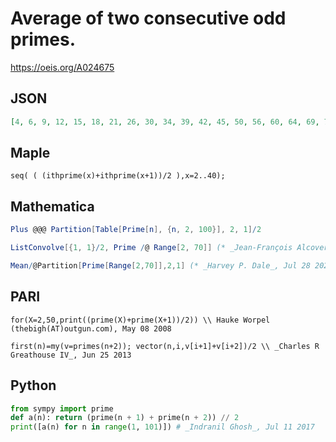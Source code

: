 # Average of two consecutive odd primes\.
https://oeis.org/A024675
## JSON
```JSON
[4, 6, 9, 12, 15, 18, 21, 26, 30, 34, 39, 42, 45, 50, 56, 60, 64, 69, 72, 76, 81, 86, 93, 99, 102, 105, 108, 111, 120, 129, 134, 138, 144, 150, 154, 160, 165, 170, 176, 180, 186, 192, 195, 198, 205, 217, 225, 228, 231, 236, 240, 246, 254, 260, 266, 270, 274, 279, 282, 288, 300]
```
## Maple
```Maple
seq( ( (ithprime(x)+ithprime(x+1))/2 ),x=2..40);
```
## Mathematica
```Mathematica
Plus @@@ Partition[Table[Prime[n], {n, 2, 100}], 2, 1]/2
```
```Mathematica
ListConvolve[{1, 1}/2, Prime /@ Range[2, 70]] (* _Jean-François Alcover_, Jun 25 2013 *)
```
```Mathematica
Mean/@Partition[Prime[Range[2,70]],2,1] (* _Harvey P. Dale_, Jul 28 2020 *)
```
## PARI
```PARI
for(X=2,50,print((prime(X)+prime(X+1))/2)) \\ Hauke Worpel (thebigh(AT)outgun.com), May 08 2008
```
```PARI
first(n)=my(v=primes(n+2)); vector(n,i,v[i+1]+v[i+2])/2 \\ _Charles R Greathouse IV_, Jun 25 2013
```
## Python
```Python
from sympy import prime
def a(n): return (prime(n + 1) + prime(n + 2)) // 2
print([a(n) for n in range(1, 101)]) # _Indranil Ghosh_, Jul 11 2017
```
